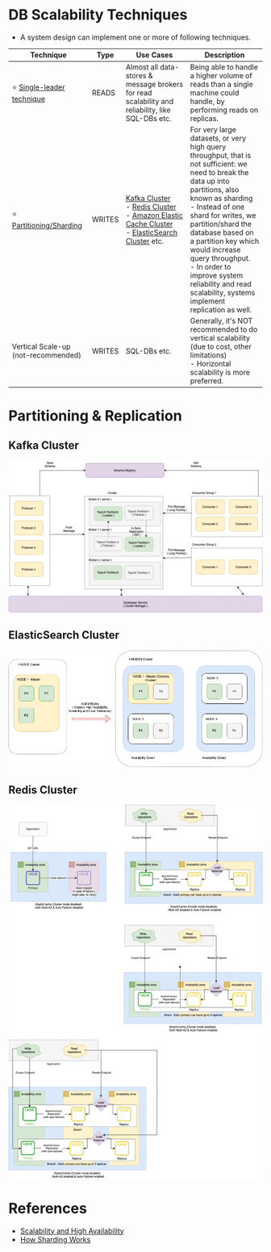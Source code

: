 # DB Scalability Techniques
- A system design can implement one or more of following techniques.

| Technique                                                                            | Type   | Use Cases                                                                                                                                                                                                                                                                                                                               | Description                                                                                                                                                                                                                                                                                                                                                                                           |
|--------------------------------------------------------------------------------------|--------|-----------------------------------------------------------------------------------------------------------------------------------------------------------------------------------------------------------------------------------------------------------------------------------------------------------------------------------------|-------------------------------------------------------------------------------------------------------------------------------------------------------------------------------------------------------------------------------------------------------------------------------------------------------------------------------------------------------------------------------------------------------|
| :star: [Single-leader technique](Consistency&Replication/SingleLeaderReplication.md) | READS  | Almost all data-stores & message brokers for read scalability and reliability, like SQL-DBs etc.                                                                                                                                                                                                                                        | Being able to handle a higher volume of reads than a single machine could handle, by performing reads on replicas.                                                                                                                                                                                                                                                                                    |
| :star: [Partitioning/Sharding](PartioningSharding.md)                                | WRITES | [Kafka Cluster](../../4_MessageBrokers/Kafka/Readme.md)<br/>- [Redis Cluster](../In-Memory-Cache/Redis/RedisCluster.md)<br/>- [Amazon Elastic Cache Cluster](../../../2_AWSComponents/6_DatabaseServices/AmazonElasticCache/ClusterMode.md)<br/>- [ElasticSearch Cluster](../Search-Indexes/ElasticSearch/ElasticSearchCluster.md) etc. | For very large datasets, or very high query throughput, that is not sufficient: we need to break the data up into partitions, also known as sharding<br/>- Instead of one shard for writes, we partition/shard the database based on a partition key which would increase query throughput.<br/>- In order to improve system reliability and read scalability, systems implement replication as well. |
| Vertical Scale-up (not-recommended)                                                  | WRITES | SQL-DBs etc.                                                                                                                                                                                                                                                                                                                            | Generally, it's NOT recommended to do vertical scalability (due to cost, other limitations) <br/>- Horizontal scalability is more preferred.                                                                                                                                                                                                                                                          |

# Partitioning & Replication

## Kafka Cluster

![](../../4_MessageBrokers/assests/Kafka-Architecture.drawio.png)

## ElasticSearch Cluster

![](../Search-Indexes/ElasticSearch/assests/ElasticSearch-Cluster.png)

## Redis Cluster

![](../../../2_AWSComponents/6_DatabaseServices/AmazonElasticCache/assets/ElasticCache-Multi-AZ.drawio.png)

# References
- [Scalability and High Availability](https://dzone.com/refcardz/scalability)
- [How Sharding Works](https://medium.com/@jeeyoungk/how-sharding-works-b4dec46b3f6)